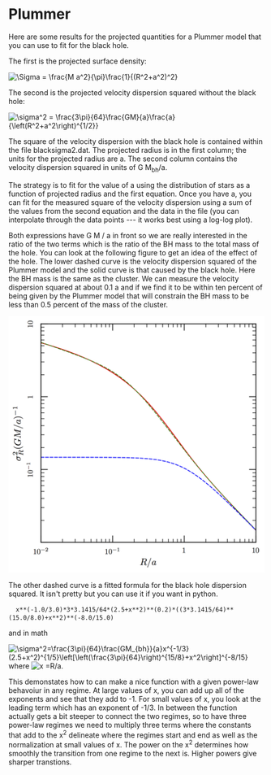 # Plummer

Here are some results for the projected quantities for a Plummer model that you can use to fit for the black hole.

The first is the projected surface density:

<img src="https://latex.codecogs.com/gif.latex?\Sigma&space;=&space;\frac{M%20a^2}{\pi}\frac{1}{(R^2+a^2)^2}" title="\Sigma = \frac{M a^2}{\pi}\frac{1}{(R^2+a^2)^2}"/>

The second is the projected velocity dispersion squared without the black hole:

<img src="https://latex.codecogs.com/gif.latex?\sigma^2=\frac{3\pi}{64}\frac{GM}{a}\frac{a}{\left(R^2+a^2\right)^{1/2}}" title="\sigma^2 = \frac{3\pi}{64}\frac{GM}{a}\frac{a}{\left(R^2+a^2\right)^{1/2}}"/>

The square of the velocity dispersion with the black hole is contained within the file blacksigma2.dat. The projected radius is in the first column; the units for the projected radius are a.  The second column contains the velocity dispersion squared in units of G M<sub>bh</sub>/a.

The strategy is to fit for the value of a using the distribution of stars as a function of projected radius and the first equation.  Once you have a, you can fit for the measured square of the velocity dispersion using a sum of the values from the second equation and the data in the file (you can interpolate through the data points --- it works best using a log-log plot).

Both expressions have G M / a in front so we are really interested in the ratio of the two terms which is the ratio of the BH mass to the total mass of the hole.  You can look at the following figure to get an idea of the effect of the hole.  The lower dashed curve is the velocity dispersion squared of the Plummer model and the solid curve is that caused by the black hole.  Here the BH mass is the same as the cluster.  We can measure the velocity dispersion squared at about 0.1 a and if we find it to be within ten percent of being given by the Plummer model that will constrain the BH mass to be less than 0.5 percent of the mass of the cluster. 

![velocity variance as a function of projected radius](blackhole.png)

The other dashed curve is a fitted formula for the black hole dispersion squared.  It isn't pretty but you can use it if you want in python.
```
  x**(-1.0/3.0)*3*3.1415/64*(2.5+x**2)**(0.2)*((3*3.1415/64)**(15.0/8.0)+x**2)**(-8.0/15.0) 
```
and in math

<img src="https://latex.codecogs.com/gif.latex?\sigma^2=\frac{3\pi}{64}\frac{GM_{bh}}{a}x^{-1/3}\left(\frac{5}{2}+x^2\right)^{1/5}\left[\left(\frac{3\pi}{64}\right)^{15/8}+x^2\right]^{-8/15}" title="\sigma^2=\frac{3\pi}{64}\frac{GM_{bh}}{a}x^{-1/3}(2.5+x^2)^{1/5}\left[\left(\frac{3\pi}{64}\right)^{15/8}+x^2\right]^{-8/15}"/> where <img src="https://latex.codecogs.com/gif.latex?x=R/a" title="x =R/a"/>.

This demonstates how to can make a nice function with a given power-law behavoiur in any regime.  At large values of x, you can add up all of the exponents and see that they add to -1.  For small values of x, you look at the leading term which has an exponent of -1/3.  In between the function actually gets a bit steeper to connect the two regimes, so to have three power-law regimes we need to multiply three terms where the constants that add to the x<sup>2</sup> delineate where the regimes start and end as well as the normalization at small values of x.   The power on the x<sup>2</sup> determines how smoothly the transition from one regime to the next is.  Higher powers give sharper transtions.

